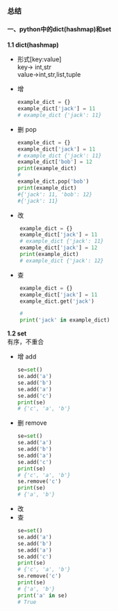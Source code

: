 ### 总结

#### 一、python中的dict(hashmap)和set

**1.1 dict(hashmap)**


* 形式[key:value]   
key-> int,str   
value->int,str,list,tuple   

* 增
    ```python
    example_dict = {}
    example_dict['jack'] = 11 
    # example_dict {'jack': 11}
    ```

* 删 pop

    ```python
    example_dict = {}
    example_dict['jack'] = 11 
    # example_dict {'jack': 11}
    example_dict['bob'] = 12
    print(example_dict)
    # 
    example_dict.pop('bob')
    print(example_dict)
    #{'jack': 11, 'bob': 12}
    #{'jack': 11}

    ```
* 改
```python
    example_dict = {}
    example_dict['jack'] = 11 
    # example_dict {'jack': 11}
    example_dict['jack'] = 12
    print(example_dict)
    # example_dict {'jack': 12}
```

* 查

```python
    example_dict = {}
    example_dict['jack'] = 11 
    example_dict.get('jack')

    #
    print('jack' in example_dict)

```

**1.2 set**     
有序，不重合

* 增 add
    ```python
    se=set()
    se.add('a')
    se.add('b')
    se.add('a')
    se.add('c')
    print(se)
    # {'c', 'a', 'b'}
    ```
* 删 remove
    ```python
    se=set()
    se.add('a')
    se.add('b')
    se.add('a')
    se.add('c')
    print(se)
    # {'c', 'a', 'b'}
    se.remove('c')
    print(se)
    # {'a', 'b'}
    ```
* 改
* 查
    ```python
    se=set()
    se.add('a')
    se.add('b')
    se.add('a')
    se.add('c')
    print(se)
    # {'c', 'a', 'b'}
    se.remove('c')
    print(se)
    # {'a', 'b'}
    print('a' in se)
    # True
    ```


